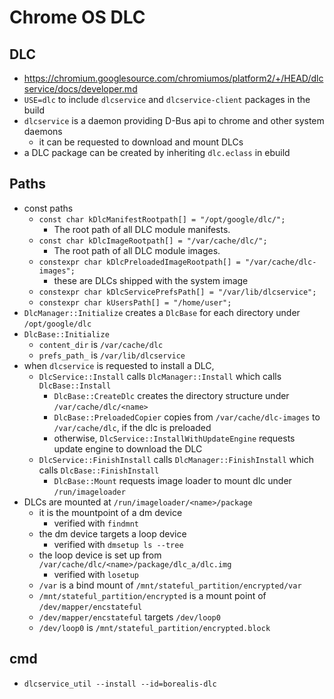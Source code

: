 Chrome OS DLC
=============

## DLC

- <https://chromium.googlesource.com/chromiumos/platform2/+/HEAD/dlcservice/docs/developer.md>
- `USE=dlc` to include `dlcservice` and `dlcservice-client` packages in the
  build
- `dlcservice` is a daemon providing D-Bus api to chrome and other system
  daemons
  - it can be requested to download and mount DLCs 
- a DLC package can be created by inheriting `dlc.eclass` in ebuild

## Paths

- const paths
  - `const char kDlcManifestRootpath[] = "/opt/google/dlc/";`
    - The root path of all DLC module manifests.
  - `const char kDlcImageRootpath[] = "/var/cache/dlc/";`
    - The root path of all DLC module images.
  - `constexpr char kDlcPreloadedImageRootpath[] = "/var/cache/dlc-images";`
    - these are DLCs shipped with the system image
  - `constexpr char kDlcServicePrefsPath[] = "/var/lib/dlcservice";`
  - `constexpr char kUsersPath[] = "/home/user";`
- `DlcManager::Initialize` creates a `DlcBase` for each directory under
  `/opt/google/dlc`
- `DlcBase::Initialize`
  - `content_dir` is `/var/cache/dlc`
  - `prefs_path_` is `/var/lib/dlcservice`
- when `dlcservice` is requested to install a DLC,
  - `DlcService::Install` calls `DlcManager::Install` which calls
    `DlcBase::Install`
    - `DlcBase::CreateDlc` creates the directory structure under
      `/var/cache/dlc/<name>`
    - `DlcBase::PreloadedCopier` copies from `/var/cache/dlc-images` to
      `/var/cache/dlc`, if the dlc is preloaded
    - otherwise, `DlcService::InstallWithUpdateEngine` requests update engine
      to download the DLC
  - `DlcService::FinishInstall` calls `DlcManager::FinishInstall` which calls
    `DlcBase::FinishInstall`
    - `DlcBase::Mount` requests image loader to mount dlc under
      `/run/imageloader`
- DLCs are mounted at `/run/imageloader/<name>/package`
  - it is the mountpoint of a dm device
    - verified with `findmnt`
  - the dm device targets a loop device
    - verified with `dmsetup ls --tree`
  - the loop device is set up from `/var/cache/dlc/<name>/package/dlc_a/dlc.img`
    - verified with `losetup`
  - `/var` is a bind mount of `/mnt/stateful_partition/encrypted/var`
  - `/mnt/stateful_partition/encrypted` is a mount point of
    `/dev/mapper/encstateful`
  - `/dev/mapper/encstateful` targets `/dev/loop0`
  - `/dev/loop0` is `/mnt/stateful_partition/encrypted.block`

## cmd

- `dlcservice_util --install --id=borealis-dlc`

